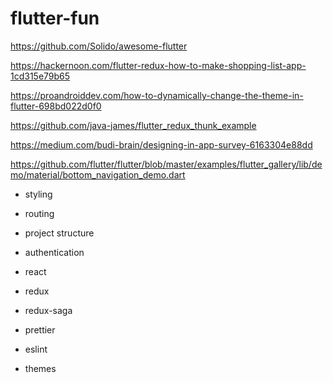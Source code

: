 # flutter-fun

https://github.com/Solido/awesome-flutter 

https://hackernoon.com/flutter-redux-how-to-make-shopping-list-app-1cd315e79b65

https://proandroiddev.com/how-to-dynamically-change-the-theme-in-flutter-698bd022d0f0

https://github.com/java-james/flutter_redux_thunk_example

https://medium.com/budi-brain/designing-in-app-survey-6163304e88dd

https://github.com/flutter/flutter/blob/master/examples/flutter_gallery/lib/demo/material/bottom_navigation_demo.dart


* styling
* routing
* project structure
* authentication


* react
* redux
* redux-saga


* prettier
* eslint
* themes
